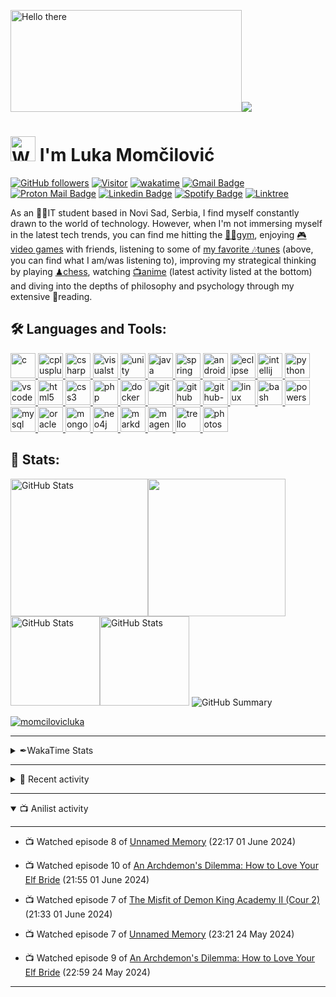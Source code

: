 <!--
**momcilovicluka/momcilovicluka** is a ✨ _special_ ✨ repository because its `README.md` (this file) appears on your GitHub profile.

Here are some ideas to get you started:

- 🔭 I’m currently working on ...
- 🌱 I’m currently learning ...
- 👯 I’m looking to collaborate on ...
- 🤔 I’m looking for help with ...
- 💬 Ask me about ...
- 📫 How to reach me: ...
- 😄 Pronouns: ...
- ⚡ Fun fact: ...
[![Spotify](https://spotify-readme-luka.vercel.app/api/spotify?background_color=000030&border_color=0000ff)](https://open.spotify.com/user/eqg7uuxs605y69j9l8nepmjv3)
-->

<!--
<a href="https://www.linkedin.com/in/lukamomcilovic" target="_blank" rel="noreferrer"> 
    <img src="https://cdn.jsdelivr.net/gh/devicons/devicon/icons/linkedin/linkedin-original.svg" alt="linkedin" width="30" height="30"/> 
</a> <a href="mailto:l.momcilovic61@gmail.com">![l.momcilovic61@gmail.com](https://img.shields.io/badge/Gmail-D14836?style=for-the-badge&logo=gmail&logoColor=white)</a> <a href="mailto:lukasmomcilovic@gmail.com">![lukasmomcilovic@gmail.com](https://img.shields.io/badge/Gmail-D14836?style=for-the-badge&logo=gmail&logoColor=white)</a> <a href="mailto:lukamomcilovicit@gmail.com">![lukamomcilovicit@gmail.com](https://img.shields.io/badge/Gmail-D14836?style=for-the-badge&logo=gmail&logoColor=white)</a> yes, i have 3 emails

[![Gmail Badge](https://img.shields.io/badge/-lukasmomcilovic-EA4335?style=flat&logo=Gmail&logoColor=white&link=mailto:lukasmomcilovic@gmail.com)](mailto:lukasmomcilovic@gmail.com)
-->

<img alt="Hello there" src="https://media2.giphy.com/media/xTiIzJSKB4l7xTouE8/giphy.gif" width="370" height="163"/><img src="https://spotify-readme-luka.vercel.app/api/spotify?background_color=000020&border_color=0000ff"/>
<h1>
    <img alt="Wave image" src="https://user-images.githubusercontent.com/68912857/218808235-50f91cfa-5ec0-43c3-89f7-abb8d4258621.gif" width="40" height="40"/>
    I'm Luka Momčilović
</h1>

[![GitHub followers](https://img.shields.io/github/followers/momcilovicluka.svg?style=social&label=Follow)](https://github.com/momcilovicluka?tab=followers) [![Visitor](https://visitor-badge.laobi.icu/badge?page_id=momcilovicluka)](https://github.com/momcilovicluka) [![wakatime](https://wakatime.com/badge/user/269cb445-ebad-4143-a30c-b91dd2b6286e.svg?style=default)](https://wakatime.com/@269cb445-ebad-4143-a30c-b91dd2b6286e) [![Gmail Badge](https://img.shields.io/badge/-l.momcilovic61-EA4335?style=flat&logo=Gmail&logoColor=white&link=mailto:l.momcilovic61@gmail.com)](mailto:l.momcilovic61@gmail.com)
[![Proton Mail Badge](https://img.shields.io/badge/-lukamomcilovic-8B89CC?style=flat&logo=Protonmail&logoColor=white&link=mailto:lukamomcilovic@protonmail.com)](mailto:lukamomcilovic@protonmail.com)
[![Linkedin Badge](https://img.shields.io/badge/-lukamomcilovic-0A66C2?style=flat&logo=Linkedin&logoColor=white&link=https://www.linkedin.com/in/jlim/)](https://www.linkedin.com/in/lukamomcilovic/)
[![Spotify Badge](https://img.shields.io/badge/-Luka-1DB954?style=flat&logo=Spotify&logoColor=white&link=https://open.spotify.com/user/eqg7uuxs605y69j9l8nepmjv3)](https://open.spotify.com/user/eqg7uuxs605y69j9l8nepmjv3)
[![Linktree](https://img.shields.io/badge/linktree-1de9b6?style=flat&logo=linktree&logoColor=white)](https://linktr.ee/lukamomcilovic)
<p>
    As an 👨‍💻IT student based in Novi Sad, Serbia, I find myself constantly drawn to the world of technology. However, when I'm not immersing myself in the latest tech trends, you can find me hitting the <a href="https://open.spotify.com/playlist/0qXRESCthCbIOaoG0OU5IE?si=34059e3481e049ce" target="_blank" rel="noopener noreferrer">🏋️‍♂️gym</a>, enjoying <a href="https://steamcommunity.com/id/lukamomcilovic/" target="_blank" rel="noopener noreferrer">🎮video games</a> with friends, listening to some of <a href="https://open.spotify.com/playlist/58qiwipmQUaWc3GUQKvkjq?si=25c84963368049f3" target="_blank" rel="noopener noreferrer">my favorite 🎶tunes</a> (above, you can find what I am/was listening to), improving my strategical thinking by playing <a href="https://www.chess.com/member/luka6120" target="_blank" rel="noopener noreferrer">♟chess</a>, watching <a href="https://anilist.co/user/lukamomcilovic/" target="_blank" rel="noopener noreferrer">📺anime</a> (latest activity listed at the bottom) and diving into the depths of philosophy and psychology through my extensive 📘reading.
</p>

<h2>🛠 Languages and Tools:</h2>
<p align="left">
  <a href="https://github.com/momcilovicluka?tab=repositories&q=&type=&language=c&sort=" target="_blank" rel="noopener noreferrer">
    <img src="https://cdn.jsdelivr.net/gh/devicons/devicon/icons/c/c-original.svg" alt="c" width="40" height="40"/>
  </a>
  <a href="https://github.com/momcilovicluka?tab=repositories&q=&type=&language=c%2B%2B&sort=" target="_blank" rel="noopener noreferrer">
    <img src="https://cdn.jsdelivr.net/gh/devicons/devicon/icons/cplusplus/cplusplus-original.svg" alt="cplusplus" width="40" height="40"/>
  </a>
  <a href="https://github.com/momcilovicluka?tab=repositories&q=&type=&language=c%23&sort=" target="_blank" rel="noopener noreferrer"> 
    <img src="https://cdn.jsdelivr.net/gh/devicons/devicon/icons/csharp/csharp-original.svg" alt="csharp" width="40" height="40"/> 
  </a>
  <a href="https://visualstudio.microsoft.com/" target="_blank" rel="noopener noreferrer"> 
    <img src="https://cdn.jsdelivr.net/gh/devicons/devicon/icons/visualstudio/visualstudio-plain.svg" alt="visualstudio" width="40" height="40"/> 
  </a>
  <a href="https://unity.com/" target="_blank" rel="noopener noreferrer"> 
    <img src="https://cdn.jsdelivr.net/gh/devicons/devicon/icons/unity/unity-original.svg" alt="unity" width="40" height="40"/> 
  </a>
  <a href="https://github.com/momcilovicluka?tab=repositories&q=&type=&language=java&sort=" target="_blank" rel="noopener noreferrer"> 
    <img src="https://cdn.jsdelivr.net/gh/devicons/devicon/icons/java/java-original.svg" alt="java" width="40" height="40"/> 
  </a>
  <a href="https://spring.io/" target="_blank" rel="noopener noreferrer"> 
    <img src="https://cdn.jsdelivr.net/gh/devicons/devicon/icons/spring/spring-original.svg" alt="spring" width="40" height="40"/> 
  </a>
  <a href="https://developer.android.com/" target="_blank" rel="noopener noreferrer"> 
    <img src="https://cdn.jsdelivr.net/gh/devicons/devicon/icons/android/android-original.svg" alt="android" width="40" height="40"/> 
  </a>
  <a href="https://www.eclipse.org/" target="_blank" rel="noopener noreferrer"> 
    <img src="https://cdn.freebiesupply.com/logos/large/2x/eclipse-11-logo-svg-vector.svg" alt="eclipse" width="40" height="40"/> 
  </a>
  <a href="https://www.jetbrains.com/idea/" target="_blank" rel="noopener noreferrer"> 
    <img src="https://cdn.jsdelivr.net/gh/devicons/devicon/icons/intellij/intellij-original.svg" alt="intellij" width="40" height="40"/> 
  </a>
  <a href="https://github.com/momcilovicluka?tab=repositories&q=&type=&language=python&sort=" target="_blank" rel="noopener noreferrer">
    <img src="https://cdn.jsdelivr.net/gh/devicons/devicon/icons/python/python-original.svg" alt="python" width="40" height="40"/>
  </a>
  <a href="https://code.visualstudio.com/" target="_blank" rel="noopener noreferrer">
    <img src="https://cdn.jsdelivr.net/gh/devicons/devicon/icons/vscode/vscode-original.svg" alt="vscode" width="40" height="40"/> 
  </a>
  <a href="https://github.com/momcilovicluka?tab=repositories&q=&type=&language=html&sort=" target="_blank" rel="noopener noreferrer">
    <img src="https://cdn.jsdelivr.net/gh/devicons/devicon/icons/html5/html5-original-wordmark.svg" alt="html5" width="40" height="40"/> 
  </a>
  <a href="https://github.com/momcilovicluka?tab=repositories&q=&type=&language=css&sort=" target="_blank" rel="noopener noreferrer"> 
    <img src="https://cdn.jsdelivr.net/gh/devicons/devicon/icons/css3/css3-original-wordmark.svg" alt="css3" width="40" height="40"/> 
  </a>
  <a href="https://github.com/momcilovicluka?tab=repositories&q=&type=&language=php&sort=" target="_blank" rel="noopener noreferrer"> 
    <img src="https://cdn.jsdelivr.net/gh/devicons/devicon/icons/php/php-original.svg" alt="php" width="40" height="40"/> 
  </a>
  <a href="https://www.docker.com/" target="_blank" rel="noopener noreferrer"> 
    <img src="https://cdn.jsdelivr.net/gh/devicons/devicon/icons/docker/docker-original.svg" alt="docker" width="40" height="40"/> 
  </a>
  <a href="https://git-scm.com/" target="_blank" rel="noopener noreferrer"> 
    <img src="https://cdn.jsdelivr.net/gh/devicons/devicon/icons/git/git-original.svg" alt="git" width="40" height="40"/> 
  </a>
  <a href="https://github.com/" target="_blank" rel="noopener noreferrer"> 
    <img src="https://cdn.jsdelivr.net/gh/devicons/devicon/icons/github/github-original.svg" alt="github" width="40" height="40"/> 
  </a>
  <a href="https://github.com/features/actions" target="_blank" rel="noopener noreferrer"> 
    <img src="https://www.svgrepo.com/show/306098/githubactions.svg" alt="github-actions" width="40" height="40"/> 
  </a>
  <a href="https://www.linux.org/" target="_blank" rel="noopener noreferrer">
    <img src="https://cdn.jsdelivr.net/gh/devicons/devicon/icons/linux/linux-original.svg" alt="linux" width="40" height="40"/> 
  </a>
  <a href="https://github.com/momcilovicluka?tab=repositories&q=&type=&language=shell&sort=" target="_blank" rel="noopener noreferrer">
    <img src="https://cdn.jsdelivr.net/gh/devicons/devicon/icons/bash/bash-original.svg" alt="bash" width="40" height="40"/>
  </a>
    <a href="https://github.com/momcilovicluka?tab=repositories&q=&type=&language=powershell&sort=" target="_blank" rel="noopener noreferrer">
    <img src="https://gist.githubusercontent.com/Xainey/d5bde7d01dcbac51ac951810e94313aa/raw/6c858c46726541b48ddaaebab29c41c07a196394/PowerShell.svg" alt="powershell" width="40" height="40"/>
  </a>
  <a href="https://github.com/momcilovicluka?tab=repositories&q=&type=&language=plsql&sort=" target="_blank" rel="noopener noreferrer"> 
    <img src="https://cdn.jsdelivr.net/gh/devicons/devicon/icons/mysql/mysql-original-wordmark.svg" alt="mysql" width="40" height="40"/> 
  </a>
  <a href="https://github.com/momcilovicluka?tab=repositories&q=&type=&language=plsql&sort=" target="_blank" rel="noopener noreferrer">
    <img src="https://cdn.jsdelivr.net/gh/devicons/devicon/icons/oracle/oracle-original.svg" alt="oracle" width="40" height="40"/> 
  </a>
  <a href="https://www.mongodb.com/" target="_blank" rel="noopener noreferrer">
    <img src="https://cdn.jsdelivr.net/gh/devicons/devicon/icons/mongodb/mongodb-original-wordmark.svg" alt="mongodb" width="40" height="40"/>
  </a>
  <a href="https://neo4j.com/" target="_blank" rel="noopener noreferrer">
    <img src="https://cdn.jsdelivr.net/gh/devicons/devicon/icons/neo4j/neo4j-original.svg" alt="neo4j" width="40" height="40"/>
  </a>
  <a href="https://www.markdownguide.org/" target="_blank" rel="noopener noreferrer"> 
    <img src="https://cdn.jsdelivr.net/gh/devicons/devicon/icons/markdown/markdown-original.svg" alt="markdown" width="40" height="40"/> 
  </a>
  <a href="https://business.adobe.com/products/magento/magento-commerce.html" target="_blank" rel="noopener noreferrer"> 
    <img src="https://cdn.jsdelivr.net/gh/devicons/devicon/icons/magento/magento-original.svg" alt="magento" width="40" height="40"/> 
  </a>
  <a href="https://trello.com/" target="_blank" rel="noopener noreferrer"> 
    <img src="https://cdn.jsdelivr.net/gh/devicons/devicon/icons/trello/trello-plain.svg" alt="trello" width="40" height="40"/> 
  </a>
  <a href="https://www.photoshop.com/en" target="_blank" rel="noopener noreferrer"> 
    <img src="https://cdn.jsdelivr.net/gh/devicons/devicon/icons/photoshop/photoshop-line.svg" alt="photoshop" width="40" height="40"/> 
  </a>
</p>

<h2>👀 Stats:</h2>

<img height="220px" src="https://github-readme-stats.vercel.app/api/top-langs/?username=momcilovicluka&layout=compact&langs_count=10&include_all_commits=true&count_private=true&title_color=0055ff&icon_color=ff054c&text_color=00ff44&bg_color=0,000020,220033&border_color=0000ff" alt="GitHub Stats" /><img height="220px" src="https://github-readme-stats.vercel.app/api?username=momcilovicluka&&show_icons=true&include_all_commits=true&count_private=true&title_color=0055ff&icon_color=ff054c&text_color=00ff44&bg_color=0,220033,000020&border_color=0000ff">
<img height="143px" src="https://github-readme-streak-stats.herokuapp.com/?user=momcilovicluka&include_all_commits=true&count_private=true&background=000020&border=0000ff&stroke=aa00ff&ring=0000ff&fire=ff054c&currStreakNum=00ff44&sideNums=00ff44&currStreakLabel=ff054c&sideLabels=ff054c&dates=0ffff0" alt="GitHub Stats" /><img height="143px" src="https://github-readme-stats.vercel.app/api/wakatime?username=momcilovicluka&include_all_commits=true&count_private=true&title_color=0055ff&icon_color=ff054c&text_color=00ff44&bg_color=000020&border_color=0000ff" alt="GitHub Stats" />
![GitHub Summary](http://github-profile-summary-cards.vercel.app/api/cards/profile-details?username=momcilovicluka&theme=algolia)

<p><a href="https://github.com/ryo-ma/github-profile-trophy"><img src="https://github-profile-trophy.vercel.app/?username=momcilovicluka&theme=algolia&margin-w=10&margin-h=2&column=8&no-frame=true" alt="momcilovicluka" /></a></p>

<hr>
<details>
  <summary>✒WakaTime Stats</summary>
  <hr>
  
  <!--START_SECTION:waka-->
![Code Time](http://img.shields.io/badge/Code%20Time-248%20hrs%2013%20mins-blue)

![Profile Views](http://img.shields.io/badge/Profile%20Views-0-blue)

![Lines of code](https://img.shields.io/badge/From%20Hello%20World%20I%27ve%20Written-2.7%20million%20lines%20of%20code-blue)

**🐱 My GitHub Data** 

> 📦 671.7 kB Used in GitHub's Storage 
 > 
> 🏆 501 Contributions in the Year 2024
 > 
> 💼 Opted to Hire
 > 
> 📜 27 Public Repositories 
 > 
> 🔑 5 Private Repositories 
 > 
**I'm an Early 🐤** 

```text
🌞 Morning                1164 commits        ████████░░░░░░░░░░░░░░░░░   32.65 % 
🌆 Daytime                1680 commits        ████████████░░░░░░░░░░░░░   47.12 % 
🌃 Evening                445 commits         ███░░░░░░░░░░░░░░░░░░░░░░   12.48 % 
🌙 Night                  276 commits         ██░░░░░░░░░░░░░░░░░░░░░░░   07.74 % 
```
📅 **I'm Most Productive on Tuesday** 

```text
Monday                   633 commits         ████░░░░░░░░░░░░░░░░░░░░░   17.76 % 
Tuesday                  760 commits         █████░░░░░░░░░░░░░░░░░░░░   21.32 % 
Wednesday                607 commits         ████░░░░░░░░░░░░░░░░░░░░░   17.03 % 
Thursday                 510 commits         ████░░░░░░░░░░░░░░░░░░░░░   14.31 % 
Friday                   662 commits         █████░░░░░░░░░░░░░░░░░░░░   18.57 % 
Saturday                 205 commits         █░░░░░░░░░░░░░░░░░░░░░░░░   05.75 % 
Sunday                   188 commits         █░░░░░░░░░░░░░░░░░░░░░░░░   05.27 % 
```


📊 **This Week I Spent My Time On** 

```text
🕑︎ Time Zone: Europe/Belgrade

💬 Programming Languages: 
JavaScript               4 hrs 22 mins       ██████████████████████░░░   88.05 % 
TypeScript               12 mins             █░░░░░░░░░░░░░░░░░░░░░░░░   04.24 % 
Assembly                 11 mins             █░░░░░░░░░░░░░░░░░░░░░░░░   03.87 % 
YAML                     5 mins              ░░░░░░░░░░░░░░░░░░░░░░░░░   01.99 % 
C                        2 mins              ░░░░░░░░░░░░░░░░░░░░░░░░░   00.93 % 

🔥 Editors: 
VS Code                  4 hrs 57 mins       █████████████████████████   100.00 % 

🐱‍💻 Projects: 
java-angular-internship-m4 hrs 42 mins       ████████████████████████░   94.76 % 
Unknown Project          15 mins             █░░░░░░░░░░░░░░░░░░░░░░░░   05.24 % 

💻 Operating System: 
Linux                    4 hrs 43 mins       ████████████████████████░   95.20 % 
Windows                  14 mins             █░░░░░░░░░░░░░░░░░░░░░░░░   04.80 % 
```

**I Mostly Code in Java** 

```text
Java                     7 repos             ██████░░░░░░░░░░░░░░░░░░░   22.58 % 
TypeScript               2 repos             ██░░░░░░░░░░░░░░░░░░░░░░░   06.45 % 
PLSQL                    2 repos             ██░░░░░░░░░░░░░░░░░░░░░░░   06.45 % 
Shell                    2 repos             ██░░░░░░░░░░░░░░░░░░░░░░░   06.45 % 
Cypher                   1 repo              █░░░░░░░░░░░░░░░░░░░░░░░░   03.23 % 
```




 Last Updated on 09/06/2024 00:57:49 UTC
<!--END_SECTION:waka-->
</details>
<hr>
<details>
  <summary>📃 Recent activity</summary>
  <hr>
    
  [![ko-fi](https://ko-fi.com/img/githubbutton_sm.svg)](https://ko-fi.com/L4L2NNFN1)

  ## 📃 Summary
<!--START_SECTION:activity-->
1. 🗣 Commented on [#131](https://github.com/JaKooLit/Hyprland-Dots/issues/131#issuecomment-1881811306) in [JaKooLit/Hyprland-Dots](https://github.com/JaKooLit/Hyprland-Dots)
2. 💪 Opened PR [#132](https://github.com/JaKooLit/Hyprland-Dots/pull/132) in [JaKooLit/Hyprland-Dots](https://github.com/JaKooLit/Hyprland-Dots)
3. 💪 Opened PR [#71](https://github.com/JaKooLit/Hyprland-Dots/pull/71) in [JaKooLit/Hyprland-Dots](https://github.com/JaKooLit/Hyprland-Dots)
4. ❗ Opened issue [#1](https://github.com/momcilovicluka/Hyprland-dots/issues/1) in [momcilovicluka/Hyprland-dots](https://github.com/momcilovicluka/Hyprland-dots)
5. 🚀 Published release [Initial release](https://github.com/momcilovicluka/mongodb-anime/releases/tag/v1.0.0) in [momcilovicluka/mongodb-anime](https://github.com/momcilovicluka/mongodb-anime)
<!--END_SECTION:activity-->

<!--START_SECTION:cp-->
## 👷 Check out what I'm currently working on

- [momcilovicluka/Hyprland-dots](https://github.com/momcilovicluka/Hyprland-dots) - Dotfiles for my Arch Hyprland setup. (4 weeks ago)
- [momcilovicluka/anidroid](https://github.com/momcilovicluka/anidroid) - Anime app for android - RMA Faculty project (2 months ago)
- [momcilovicluka/mongodb-anime](https://github.com/momcilovicluka/mongodb-anime) - Repozitorijum za projekat iz NoSQL baza podataka o mongodb-u (2 months ago)
- [momcilovicluka/sp2-wd-website](https://github.com/momcilovicluka/sp2-wd-website) - Veb sajt rađen u HTML, CSS, JavaScript za prvi zadatak iz predmeta SP2-WD (3 months ago)
- [momcilovicluka/imager](https://github.com/momcilovicluka/imager) - Repozitorij za projekat iz Web Programiranja na PMF-u (3 months ago)
- [momcilovicluka/anirest](https://github.com/momcilovicluka/anirest) - Spring REST api for anime and anime lists. Faculty project for CBD/RZK (4 months ago)
- [momcilovicluka/neo4j-anime](https://github.com/momcilovicluka/neo4j-anime) - Repo for Neo4j project about anime for NoSQL databases course (4 months ago)
- [momcilovicluka/data-warehouse-steam](https://github.com/momcilovicluka/data-warehouse-steam) - Repozitorijum za projekat iz predmeta Softversko Inženjerstvo za Sisteme Baza Podataka (4 months ago)
- [JaKooLit/Hyprland-Dots](https://github.com/JaKooLit/Hyprland-Dots) - Hyprland dots, used as main repo for all my Hyprland Install Scripts. (5 months ago)
- [momcilovicluka/anirvive](https://github.com/momcilovicluka/anirvive) - First person survival game made in unity for Seminarski rad C (5 months ago)

## 🌱 My latest projects

- [momcilovicluka/anidroid](https://github.com/momcilovicluka/anidroid) - Anime app for android - RMA Faculty project
- [momcilovicluka/neo4j-anime](https://github.com/momcilovicluka/neo4j-anime) - Repo for Neo4j project about anime for NoSQL databases course
- [momcilovicluka/anirest](https://github.com/momcilovicluka/anirest) - Spring REST api for anime and anime lists. Faculty project for CBD/RZK
- [momcilovicluka/mongodb-anime](https://github.com/momcilovicluka/mongodb-anime) - Repozitorijum za projekat iz NoSQL baza podataka o mongodb-u
- [momcilovicluka/data-warehouse-steam](https://github.com/momcilovicluka/data-warehouse-steam) - Repozitorijum za projekat iz predmeta Softversko Inženjerstvo za Sisteme Baza Podataka
- [momcilovicluka/android-puzzle](https://github.com/momcilovicluka/android-puzzle) - Puzzle solving game made in android studio using java
- [momcilovicluka/Hyprland-dots](https://github.com/momcilovicluka/Hyprland-dots) - Dotfiles for my Arch Hyprland setup.
- [momcilovicluka/discord](https://github.com/momcilovicluka/discord) - My discord theme, config and mods
- [momcilovicluka/spicetify](https://github.com/momcilovicluka/spicetify) - My spicetify config based on Retroblur theme with different colours
- [momcilovicluka/anirvive](https://github.com/momcilovicluka/anirvive) - First person survival game made in unity for Seminarski rad C

## 🔭 Latest releases I've contributed to

- [JaKooLit/Hyprland-Dots](https://github.com/JaKooLit/Hyprland-Dots) ([v2.2.13-1](https://github.com/JaKooLit/Hyprland-Dots/releases/tag/v2.2.13-1), 4 days ago) - Hyprland dots, used as main repo for all my Hyprland Install Scripts.
- [karlstav/cava](https://github.com/karlstav/cava) ([0.10.2](https://github.com/karlstav/cava/releases/tag/0.10.2), 3 weeks ago) - Cross-platform Audio Visualizer
- [momcilovicluka/anidroid](https://github.com/momcilovicluka/anidroid) ([v0.1.4](https://github.com/momcilovicluka/anidroid/releases/tag/v0.1.4), 3 months ago) - Anime app for android - RMA Faculty project
- [momcilovicluka/mongodb-anime](https://github.com/momcilovicluka/mongodb-anime) ([v1.0.0](https://github.com/momcilovicluka/mongodb-anime/releases/tag/v1.0.0), 6 months ago) - Repozitorijum za projekat iz NoSQL baza podataka o mongodb-u
- [momcilovicluka/anirvive](https://github.com/momcilovicluka/anirvive) ([v1.0.0](https://github.com/momcilovicluka/anirvive/releases/tag/v1.0.0), 6 months ago) - First person survival game made in unity for Seminarski rad C
- [momcilovicluka/android-puzzle](https://github.com/momcilovicluka/android-puzzle) ([v1.1.0](https://github.com/momcilovicluka/android-puzzle/releases/tag/v1.1.0), 6 months ago) - Puzzle solving game made in android studio using java

## 🔨 My recent Pull Requests

- [fix(waybar): fix cava creating multiple instances](https://github.com/JaKooLit/Hyprland-Dots/pull/132) on [JaKooLit/Hyprland-Dots](https://github.com/JaKooLit/Hyprland-Dots) (5 months ago)
- [fix(RofiBeats): Remove notification when canceled](https://github.com/JaKooLit/Hyprland-Dots/pull/71) on [JaKooLit/Hyprland-Dots](https://github.com/JaKooLit/Hyprland-Dots) (5 months ago)
- [feat(waybar): Add mpris player and status icons](https://github.com/JaKooLit/Hyprland-Dots/pull/65) on [JaKooLit/Hyprland-Dots](https://github.com/JaKooLit/Hyprland-Dots) (6 months ago)
- [Fix spelling in windows README.md](https://github.com/karlstav/cava/pull/526) on [karlstav/cava](https://github.com/karlstav/cava) (9 months ago)
- [Fix spelling](https://github.com/daliborstakic/hospital-web/pull/1) on [daliborstakic/hospital-web](https://github.com/daliborstakic/hospital-web) (1 year ago)

## 📓 Gists I wrote


## ⭐ Recent Stars

- [donnemartin/system-design-primer](https://github.com/donnemartin/system-design-primer) - Learn how to design large-scale systems. Prep for the system design interview.  Includes Anki flashcards. (1 month ago)
- [PranamBhat/MyGoogleInterview-Experience](https://github.com/PranamBhat/MyGoogleInterview-Experience) - My Google Interview Experience (7 months ago)
- [ohyicong/decrypt-chrome-passwords](https://github.com/ohyicong/decrypt-chrome-passwords) -  (11 months ago)
- [GreyDGL/PentestGPT](https://github.com/GreyDGL/PentestGPT) - A GPT-empowered penetration testing tool (1 year ago)
- [MichaelCade/90DaysOfDevOps](https://github.com/MichaelCade/90DaysOfDevOps) - This repository started out as a learning in public project for myself and has now become a structured learning map for many in the community. We have 3 years under our belt covering all things DevOps, including Principles, Processes, Tooling and Use Cases surrounding this vast topic.  (1 year ago)
- [ahmedbahaaeldin/From-0-to-Research-Scientist-resources-guide](https://github.com/ahmedbahaaeldin/From-0-to-Research-Scientist-resources-guide) - Detailed and tailored guide for undergraduate students or anybody want to dig deep into the field of AI with solid foundation. (1 year ago)
- [codecrafters-io/build-your-own-x](https://github.com/codecrafters-io/build-your-own-x) - Master programming by recreating your favorite technologies from scratch. (2 years ago)

## ❤️ These awesome people sponsor me (thank you!)


## 👯 Check out some of my recent followers

- [NaturalBornCyborg](https://github.com/NaturalBornCyborg)
- [gabriccv](https://github.com/gabriccv)
- [mihna123](https://github.com/mihna123)
- [VukPavlovic425](https://github.com/VukPavlovic425)
- [MattTheTekie](https://github.com/MattTheTekie)

<!--END_SECTION:cp-->

</details>
<hr>
<details open>
  <summary>📺 Anilist activity</summary>
  <hr>
    <!-- ANILIST_ACTIVITY:start -->

-   📺 Watched episode 8 of [Unnamed Memory](https://anilist.co/anime/158709) (22:17 01 June 2024)
-   📺 Watched episode 10 of [An Archdemon's Dilemma: How to Love Your Elf Bride](https://anilist.co/anime/156023) (21:55 01 June 2024)
-   📺 Watched episode 7 of [The Misfit of Demon King Academy II (Cour 2)](https://anilist.co/anime/130590) (21:33 01 June 2024)
-   📺 Watched episode 7 of [Unnamed Memory](https://anilist.co/anime/158709) (23:21 24 May 2024)
-   📺 Watched episode 9 of [An Archdemon's Dilemma: How to Love Your Elf Bride](https://anilist.co/anime/156023) (22:59 24 May 2024)

    <!-- ANILIST_ACTIVITY:end -->
</details>
<hr>
